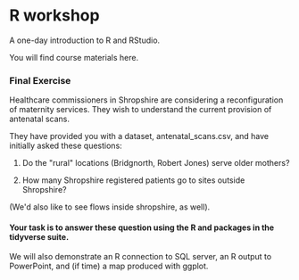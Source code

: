 # R workshop 
A one-day introduction to R and RStudio.

You will find course materials here.

### Final Exercise

Healthcare commissioners in Shropshire are considering a reconfiguration of maternity services. They wish to understand the current provision of antenatal scans.

They have provided you with a dataset, antenatal_scans.csv, and have initially asked these questions:

1. Do the "rural" locations (Bridgnorth, Robert Jones) serve older mothers? 

1. How many Shropshire registered patients go to sites outside Shropshire?

  (We'd also like to see flows inside shropshire, as well). 
  
#### Your task is to answer these question using the R and packages in the tidyverse suite.

We will also demonstrate an R connection to SQL server, an R output to PowerPoint, and (if time) a map produced with ggplot. 
